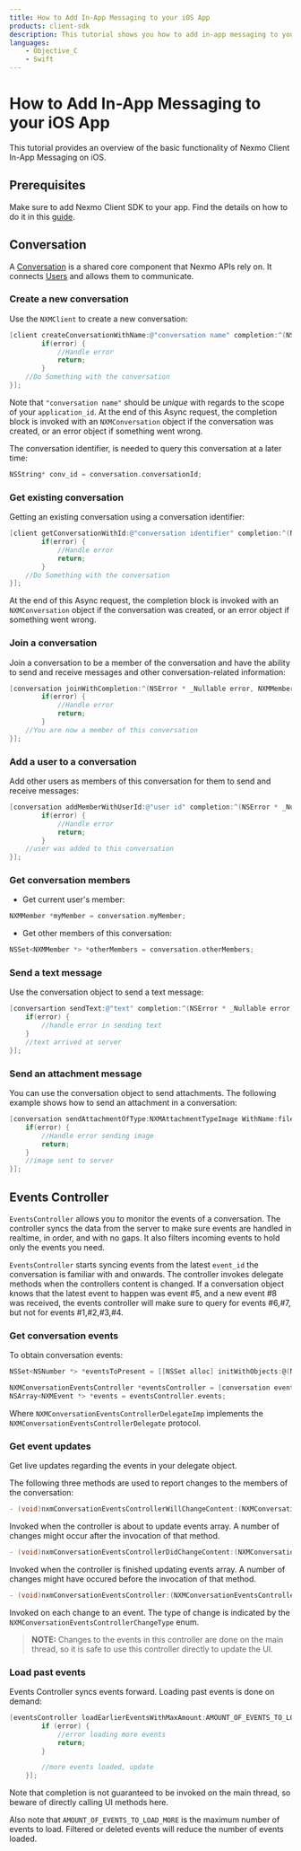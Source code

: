 ```yaml
---
title: How to Add In-App Messaging to your iOS App
products: client-sdk
description: This tutorial shows you how to add in-app messaging to your iOS application using the Nexmo Client SDK.
languages:
    - Objective_C 
    - Swift
---
```


# How to Add In-App Messaging to your iOS App

This tutorial provides an overview of the basic functionality of Nexmo Client In-App Messaging on iOS.

## Prerequisites

Make sure to add Nexmo Client SDK to your app. Find the details on how to do it in this [guide](/client-sdk/setup/add-sdk-to-your-app/ios).

## Conversation

A [Conversation](/conversation/concepts/conversation) is a shared core component that Nexmo APIs rely on. It connects [Users](/conversation/concepts/user) and allows them to communicate.

### Create a new conversation

Use the `NXMClient` to create a new conversation:

```objective-c
[client createConversationWithName:@"conversation name" completion:^(NSError * _Nullable error, NXMConversation * _Nullable conversation) {
        if(error) {
            //Handle error
            return;
        }
    //Do Something with the conversation
}];
```

Note that `"conversation name"` should be *unique* with regards to the scope of your `application_id`. At the end of this Async request, the completion block is invoked with an `NXMConversation` object if the conversation was created, or an error object if something went wrong. 

The conversation identifier, is needed to query this conversation at a later time:

```objective-c
NSString* conv_id = conversation.conversationId;
```

### Get existing conversation

Getting an existing conversation using a conversation identifier:

```objective-c
[client getConversationWithId:@"conversation identifier" completion:^(NSError * _Nullable error, NXMConversation * _Nullable conversation) {
        if(error) {
            //Handle error
            return;
        }
    //Do Something with the conversation
}];
```

At the end of this Async request, the completion block is invoked with an `NXMConversation` object if the conversation was created, or an error object if something went wrong.

### Join a conversation

Join a conversation to be a member of the conversation and have the ability to send and receive messages and other conversation-related information:

```objective-c
[conversation joinWithCompletion:^(NSError * _Nullable error, NXMMember * _Nullable member) {
        if(error) {
            //Handle error
            return;
        }
    //You are now a member of this conversation
}];
```

### Add a user to a conversation

Add other users as members of this conversation for them to send and receive messages:

```objective-c
[conversation addMemberWithUserId:@"user id" completion:^(NSError * _Nullable error, NXMMember * _Nullable member) {
        if(error) {
            //Handle error
            return;
        }
    //user was added to this conversation
}];
```

### Get conversation members

* Get current user's member:

```objective-c
NXMMember *myMember = conversation.myMember;
```

* Get other members of this conversation:

```objective-c
NSSet<NXMMember *> *otherMembers = conversation.otherMembers;
```

### Send a text message

Use the conversation object to send a text message:

```objective-c
[conversartion sendText:@"text" completion:^(NSError * _Nullable error) {
    if(error) {
        //handle error in sending text
    }
    //text arrived at server
}];
```

### Send an attachment message

You can use the conversation object to send attachments. The following example shows how to send an attachment in a conversation:

```objective-c
[conversation sendAttachmentOfType:NXMAttachmentTypeImage WithName:filename data:data completion:^(NSError * _Nullable error) {
    if(error) {
        //Handle error sending image
        return;
    }
    //image sent to server
}];
```

## Events Controller

`EventsController` allows you to monitor the events of a conversation. The controller syncs the data from the server to make sure events are handled in realtime, in order, and with no gaps. It also filters incoming events to hold only the events you need.

`EventsController` starts syncing events from the latest `event_id` the conversation is familiar with and onwards. The controller invokes delegate methods when the controllers content is changed. If a conversation object knows that the latest event to happen was event #5, and a new event #8 was received, the events controller will make sure to query for events #6,#7, but not for events #1,#2,#3,#4.

### Get conversation events  

To obtain conversation events:

```objective-c
NSSet<NSNumber *> *eventsToPresent = [[NSSet alloc] initWithObjects:@(NXMEventTypeText),@(NXMEventTypeImage),@(NXMEventTypeMessageStatus),@(NXMEventTypeMedia),@(NXMEventTypeMember),@(NXMEventTypeSip),@(NXMEventTypeGeneral), nil];

NXMConversationEventsController *eventsController = [conversation eventsControllerWithTypes:eventsToPresent andDelegate:NXMConversationEventsControllerDelegateImp];
NSArray<NXMEvent *> *events = eventsController.events;
```

Where `NXMConversationEventsControllerDelegateImp` implements the `NXMConversationEventsControllerDelegate` protocol.

### Get event updates

Get live updates regarding the events in your delegate object.

The following three methods are used to report changes to the members of the conversation:

```objective-c
- (void)nxmConversationEventsControllerWillChangeContent:(NXMConversationEventsController *_Nonnull)controller;
```

Invoked when the controller is about to update events array. A number of changes might occur after the invocation of that method.

```objective-c
- (void)nxmConversationEventsControllerDidChangeContent:(NXMConversationEventsController *_Nonnull)controller;
```

Invoked when the controller is finished updating events array. A number of changes might have occured before the invocation of that method.

```objective-c
- (void)nxmConversationEventsController:(NXMConversationEventsController *_Nonnull)controller didChangeEvent:(NXMEvent*_Nonnull)anEvent atIndex:(NSUInteger)index forChangeType:(NXMConversationEventsControllerChangeType)type newIndex:(NSUInteger)newIndex;
```

Invoked on each change to an event. The type of change is indicated by the `NXMConversationEventsControllerChangeType` enum.

> **NOTE:** Changes to the events in this controller are done on the main thread, so it is safe to use this controller directly to update the UI.

### Load past events

Events Controller syncs events forward. Loading past events is done on demand:

```objective-c
[eventsController loadEarlierEventsWithMaxAmount:AMOUNT_OF_EVENTS_TO_LOAD_MORE completion:^(NSError * _Nullable error) {
        if (error) {
            //error loading more events
            return;
        }

        //more events loaded, update
    }];
```

Note that completion is not guaranteed to be invoked on the main thread, so beware of directly calling UI methods here.

Also note that `AMOUNT_OF_EVENTS_TO_LOAD_MORE` is the maximum number of events to load. Filtered or deleted events will reduce the number of events loaded.
